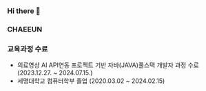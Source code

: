 ### Hi there 👋

<!--
**c-chae-eun-n/c-chae-eun-n** is a ✨ _special_ ✨ repository because its `README.md` (this file) appears on your GitHub profile.

Here are some ideas to get you started:

- 🔭 I’m currently working on ...
- 🌱 I’m currently learning ...
- 👯 I’m looking to collaborate on ...
- 🤔 I’m looking for help with ...
- 💬 Ask me about ...
- 📫 How to reach me: ...
- 😄 Pronouns: ...
- ⚡ Fun fact: ...
-->
### CHAEEUN


### 교육과정 수료
* 의료영상 AI API연동 프로젝트 기반 자바(JAVA)풀스택 개발자 과정 수료(2023.12.27. ~ 2024.07.15.)
* 세명대학교 컴퓨터학부 졸업 (2020.03.02 ~ 2024.02.15)
